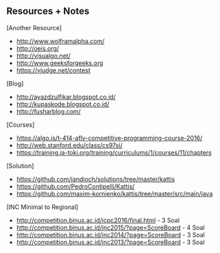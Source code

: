 ## Resources + Notes

[Another Resource]
* http://www.wolframalpha.com/
* http://oeis.org/
* http://visualgo.net/
* http://www.geeksforgeeks.org
* https://vjudge.net/contest

[Blog]
* http://ayazdzulfikar.blogspot.co.id/
* http://kupaskode.blogspot.co.id/
* http://fusharblog.com/

[Courses]
* https://algo.is/t-414-aflv-competitive-programming-course-2016/
* http://web.stanford.edu/class/cs97si/
* https://training.ia-toki.org/training/curriculums/1/courses/11/chapters

[Solution]
- https://github.com/iandioch/solutions/tree/master/kattis
- https://github.com/PedroContipelli/Kattis/
- https://github.com/maxim-kornienko/kattis/tree/master/src/main/java

[INC Minimal to Regional]
- http://competition.binus.ac.id/icpc2016/final.html - 3 Soal
- http://competition.binus.ac.id/inc2015/?page=ScoreBoard - 4 Soal
- http://competition.binus.ac.id/inc2014/?page=ScoreBoard - 3 Soal
- http://competition.binus.ac.id/inc2013/?page=ScoreBoard - 3 Soal

